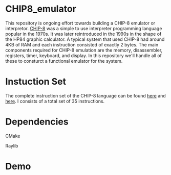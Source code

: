# CHIP8_emulator

This repository is ongoing effort towards building a CHIP-8 emulator or interpretor. [CHIP-8](https://github.com/mattmikolay/chip-8) was a simple to use interpreter programming language popular in the 1970s. It was later reintroduced in the 1990s in the shape of the HP84 graphic calculator. A typical system that used CHIP-8 had around 4KB of RAM and each instruction consisted of exactly 2 bytes. The main components required for CHIP-8 emulation are the memory, disassembler, registers, timer, keyboard, and display. In this repository we'll handle all of these to consturct a functional emulator for the system.

# Instuction Set
The complete instruction set of the CHIP-8 language can be found [here]( https://github.com/mattmikolay/chip-8/wiki/CHIP%E2%80%908-Instruction-Set) and [here](http://devernay.free.fr/hacks/chip8/C8TECH10.HTM#3xkk). I consists of a total set of 35 instructions.

# Dependencies
CMake

Raylib

# Demo

